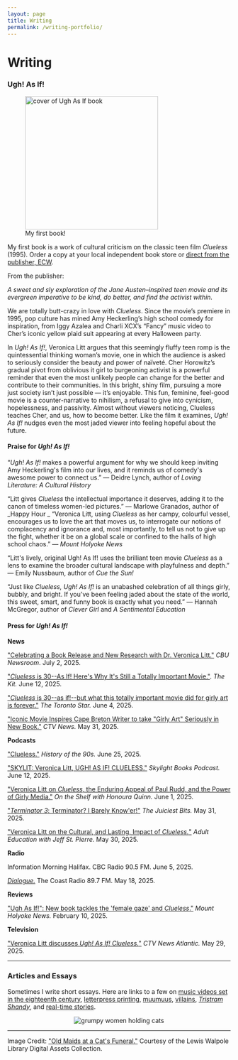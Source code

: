 ```yaml
---
layout: page
title: Writing
permalink: /writing-portfolio/
---
```


# Writing

### Ugh! As If!

<figure>
<img src="../assets/img/UghAsIf.jpg" alt="cover of Ugh As If book" height="300"/>
<figcaption>My first book!</figcaption>
</figure>

My first book is a work of cultural criticism on the classic teen film _Clueless_ (1995). Order a copy at your local independent book store or [direct from the publisher, ECW](https://ecwpress.com/products/ugh-as-if).

From the publisher:

_A sweet and sly exploration of the Jane Austen–inspired teen movie and its evergreen imperative to be kind, do better, and find the activist within._

We are totally butt-crazy in love with _Clueless_. Since the movie’s premiere in 1995, pop culture has mined Amy Heckerling’s high school comedy for inspiration, from Iggy Azalea and Charli XCX’s “Fancy” music video to Cher’s iconic yellow plaid suit appearing at every Halloween party.

In _Ugh! As If!_, Veronica Litt argues that this seemingly fluffy teen romp is the quintessential thinking woman’s movie, one in which the audience is asked to seriously consider the beauty and power of naïveté. Cher Horowitz’s gradual pivot from oblivious it girl to burgeoning activist is a powerful reminder that even the most unlikely people can change for the better and contribute to their communities. In this bright, shiny film, pursuing a more just society isn’t just possible — it’s enjoyable. This fun, feminine, feel-good movie is a counter-narrative to nihilism, a refusal to give into cynicism, hopelessness, and passivity. Almost without viewers noticing, Clueless teaches Cher, and us, how to become better. Like the film it examines, _Ugh! As If!_ nudges even the most jaded viewer into feeling hopeful about the future.

#### Praise for _Ugh! As If!_

“_Ugh! As If!_ makes a powerful argument for why we should keep inviting Amy Heckerling's film into our lives, and it reminds us of comedy's awesome power to connect us.” — Deidre Lynch, author of _Loving Literature: A Cultural History_

“Litt gives _Clueless_ the intellectual importance it deserves, adding it to the canon of timeless women-led pictures.” — Marlowe Granados, author of _Happy Hour
_
“Veronica Litt, using _Clueless_ as her campy, colourful vessel, encourages us to love the art that moves us, to interrogate our notions of complacency and ignorance and, most importantly, to tell us not to give up the fight, whether it be on a global scale or confined to the halls of high school chaos.” — _Mount Holyoke News_

“Litt's lively, original Ugh! As If! uses the brilliant teen movie _Clueless_ as a lens to examine the broader cultural landscape with playfulness and depth.” — Emily Nussbaum, author of _Cue the Sun!_

“Just like _Clueless, Ugh! As If!_ is an unabashed celebration of all things girly, bubbly, and bright. If you've been feeling jaded about the state of the world, this sweet, smart, and funny book is exactly what you need.” — Hannah McGregor, author of _Clever Girl_ and _A Sentimental Education_

#### Press for _Ugh! As If!_

**News**

["Celebrating a Book Release and New Research with Dr. Veronica Litt."](https://www.cbu.ca/newsroom/articles/celebrating-a-book-release-and-new-research-with-dr-veronica-litt/) _CBU Newsroom_. July 2, 2025. 

["_Clueless_ is 30--As If! Here's Why It's Still a Totally Important Movie."](https://thekit.ca/culture/culture-movies/clueless-is-30/). _The Kit._ June 12, 2025. 

["_Clueless_ is 30--as if!--but what this totally important movie did for girly art is forever."](https://www.thestar.com/entertainment/clueless-is-30-as-if-but-what-this-totally-important-movie-did-for-girly-art/article_01db046a-52df-4ec7-a6d9-21823c70ee74.html) _The Toronto Star._ June 4, 2025. 

["Iconic Movie Inspires Cape Breton Writer to take "Girly Art" Seriously in New Book."](https://www.ctvnews.ca/atlantic/nova-scotia/article/iconic-movie-inspires-cape-breton-writer-to-take-girly-art-seriously-in-new-book/) _CTV News._ May 31, 2025.

**Podcasts**

["Clueless."](https://podcasts.apple.com/ca/podcast/clueless-138/id1201927184?i=1000714447300) _History of the 90s._ June 25, 2025.

["SKYLIT: Veronica Litt, UGH! AS IF! CLUELESS."](https://open.spotify.com/episode/6dNdiNbloRvul5JpBKMQWy?go=1&sp_cid=e4166784fc96ae59e614f79e3d676531&utm_source=embed_player_p&utm_medium=desktop&nd=1&dlsi=c0e4e749b0fe4081) _Skylight Books Podcast._ June 12, 2025.

["Veronica Litt on _Clueless_, the Enduring Appeal of Paul Rudd, and the Power of Girly Media."](https://podcasts.apple.com/us/podcast/veronica-litt-on-clueless-the-enduring-allure-of/id1495655842?i=1000710758066) _On the Shelf with Honoura Quinn._ June 1, 2025.

["_Terminator 3_: Terminator? I Barely Know'er!"](https://podcasts.apple.com/us/podcast/terminator-3-terminator-i-hardly-know-er/id1646807003?i=1000710662298) _The Juiciest Bits._ May 31, 2025. 

["Veronica Litt on the Cultural, and Lasting, Impact of _Clueless._"](https://wpoc.iheart.com/featured/st-pierre/content/2025-05-30-1248-adult-education-veronica-litt-on-the-cultural-and-lasting-impact-of-cl/) _Adult Education with Jeff St. Pierre._ May 30, 2025. 

**Radio**

Information Morning Halifax. CBC Radio 90.5 FM. June 5, 2025.

[_Dialogue._](https://coastalradio.ca/dialogue-podcasts/) The Coast Radio 89.7 FM. May 18, 2025. 

**Reviews**

["Ugh As If!": New book tackles the 'female gaze' and _Clueless_."](https://www.mountholyokenews.com/books/2025/2/8/veronica-litt-makes-a-case-for-clueless-1995-and-the-joy-of-girly-art) _Mount Holyoke News._ February 10, 2025. 

**Television**

["Veronica Litt discusses _Ugh! As If! Clueless._"](https://www.ctvnews.ca/atlantic/video/2025/05/29/veronica-litt-discusses-ugh-as-if-clueless/) _CTV News Atlantic._ May 29, 2025.

------------------------------------------------------------------------------------------------------------------------------------------------------------------------------

### Articles and Essays

Sometimes I write short essays. Here are links to a few on [music videos set in the eighteenth century](https://the-rambling.com/2021/09/17/issue12-litt/), [letterpress printing](https://geezmagazine.org/magazine/article/letterpress-for-what-ails-you), [muumuus](https://www.factinate.com/editorial/muumuus-editorial?headerimage=1), [villains](https://www.factinate.com/editorial/in-defense-of-villains?headerimage=1), [_Tristram Shandy_](https://www.historyexpose.com/things/tristram-shandy), and [real-time stories](https://www.factinate.com/editorial/real-time-movies?headerimage=1). 

<center><img src="../assets/img/CatFuneral.jpg" alt="grumpy women holding cats"/></center>

------------------------------------------------------------------------------------------------------------------------------------------------------------------------------

Image Credit: ["Old Maids at a Cat's Funeral."](https://collections.library.yale.edu/catalog/10731109) Courtesy of the Lewis Walpole Library Digital Assets Collection.


